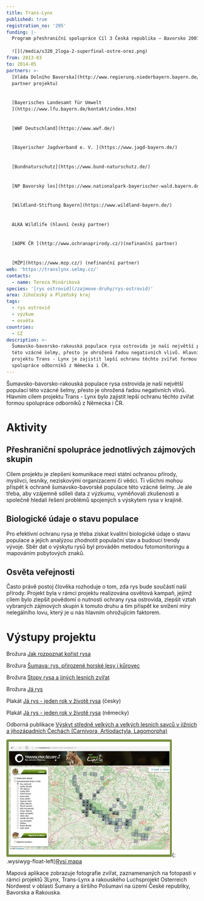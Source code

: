 ```yaml
---
title: Trans-Lynx
published: true
registration_no: '295'
funding: |-
  Program přeshraniční spolupráce Cíl 3 Česká republika – Bavorsko 2007-2013

  ![](/media/s320_2loga-2-superfinal-ostre-orez.png)
from: 2013-03
to: 2014-05
partners: >-
  [Vláda Dolního Bavorska](http://www.regierung.niederbayern.bayern.de/) (hlavní
  partner projektu)


  [Bayerisches Landesamt für Umwelt
  ](https://www.lfu.bayern.de/kontakt/index.htm)


  [WWF Deutschland](https://www.wwf.de/)


  [Bayerischer Jagdverband e. V. ](https://www.jagd-bayern.de/)


  [Bundnaturschutz](https://www.bund-naturschutz.de/)


  [NP Bavorský les](https://www.nationalpark-bayerischer-wald.bayern.de/)


  [Wildland-Stiftung Bayern](https://www.wildland-bayern.de/) 


  ALKA Wildlife (hlavní český partner)


  [AOPK ČR ](http://www.ochranaprirody.cz/)(nefinanční partner)


  [MŽP](https://www.mzp.cz/) (nefinanční partner)
web: 'https://translynx.selmy.cz/'
contacts:
  - name: Tereza Mináriková
species: '[rys ostrovid](/zajmove-druhy/rys-ostrovid)'
area: Jihočeský a Plzeňský kraj
tags:
  - rys ostrovid
  - výzkum
  - osvěta
countries:
  - CZ
description: >-
  Šumavsko-bavorsko-rakouská populace rysa ostrovida je naší největší populací
  této vzácné šelmy, přesto je ohrožená řadou negativních vlivů. Hlavním cílem
  projektu Trans - Lynx je zajistit lepší ochranu těchto zvířat formou
  spolupráce odborníků z Německa i ČR.
---
```

Šumavsko-bavorsko-rakouská populace rysa ostrovida je naší největší populací této vzácné šelmy, přesto je ohrožená řadou negativních vlivů. Hlavním cílem projektu Trans - Lynx bylo zajistit lepší ochranu těchto zvířat formou spolupráce odborníků z Německa i ČR. 

# Aktivity

## Přeshraniční spolupráce jednotlivých zájmových skupin

Cílem projektu je zlepšení komunikace mezi státní ochranou přírody, myslivci, lesníky, neziskovými organizacemi či vědci. Ti všichni mohou přispět k ochraně šumavsko-bavorské populace této vzácné šelmy. Je ale třeba, aby vzájemně sdíleli data z výzkumu, vyměňovali zkušenosti a společně hledali řešení problémů spojených s výskytem rysa v krajině. 

## Biologické údaje o stavu populace

Pro efektivní ochranu rysa je třeba získat kvalitní biologické údaje o stavu populace a jejich analýzou zhodnotit populační stav a budoucí trendy vývoje. Sběr dat o výskytu rysů byl prováděn metodou fotomonitoringu a mapováním pobytových znaků. 

## Osvěta veřejnosti

Často právě postoj člověka rozhoduje o tom, zda rys bude součástí naší přírody. Projekt byla v rámci projektu realizována osvětová kampaň, jejímž cílem bylo zlepšit povědomí o nutnosti ochrany rysa ostrovida, zlepšit vztah vybraných zájmových skupin k tomuto druhu a tím přispět ke snížení míry nelegálního lovu, který je u nás hlavním ohrožujícím faktorem.

# Výstupy projektu

Brožura [Jak rozpoznat kořist rysa](/media/alka_translynx_korist_verze_final.pdf)

Brožura [Šumava: rys, přirozené horské lesy i kůrovec](/media/translynx_sumava.pdf)

Brožura [Stopy rysa a jiných lesních zvířat](/media/ALKA_stopy_rysa_web.pdf)

Brožura [Já rys](/media/ja_rys_alka_www_final.pdf)

Plakát [Já rys - jeden rok v životě rysa](/media/plakat_rys_mj_www.pdf) (česky)

Plakát [Já rys - jeden rok v životě rysa](/media/plakat_rys_german_www.pdf) (německy)

Odborná publikace [Výskyt středně velkých a velkých lesních savců v jižních a jihozápadních Čechách (Carnivora, Artiodactyla, Lagomorpha)](/media/043_064_Minarikova.pdf)

![](/media/map_translynx_eu.jpg){: .wysiwyg-float-left}[Rysí mapa](http://map.translynx.eu)

Mapová aplikace zobrazuje fotografie zvířat, zaznamenaných na fotopasti v rámci projektů 3Lynx, Trans-Lynx a rakouského Luchsprojekt Osterreich Nordwest v oblasti Šumavy a širšího Pošumaví na území České republiky, Bavorska a Rakouska.
